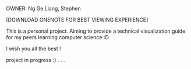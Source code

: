 OWNER: Ng Ge Liang, Stephen 

[DOWNLOAD ONENOTE FOR BEST VIEWING EXPERIENCE]

This is a personal project. Aiming to provide a technical visualization guide for my peers learning computer science :D

I wish you all the best !

project in progress :) . . .
